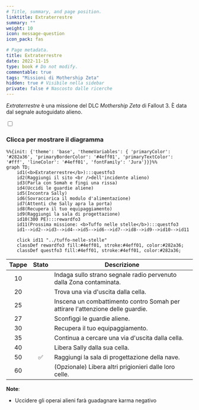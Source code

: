 ```yaml
---
# Title, summary, and page position.
linktitle: Extraterrestre
summary: ""
weight: 10
icon: message-question
icon_pack: fas

# Page metadata.
title: Extraterrestre
date: 2022-11-15
type: book # Do not modify.
commentable: true
tags: "Missioni di Mothership Zeta"
hidden: true # Visibile nella sidebar
private: false # Nascosto dalle ricerche
---
```



<div class="fo3">

*Extraterrestre* è una missione del DLC *Mothership Zeta* di Fallout 3. È data dal segnale autoguidato alieno.


<section class="chart-collapse">
<input type="checkbox" name="collapse2" id="handle2">
<h3 class="handle">
<label for="handle2">Clicca per mostrare il diagramma</label>
</h3>
<div class="content">

```mermaid
%%{init: {'theme': 'base', 'themeVariables': { 'primaryColor': '#282a36', 'primaryBorderColor': '#4eff01', 'primaryTextColor': '#fff', 'lineColor': '#4eff01', 'fontFamily': 'Jura'}}}%%
graph TD;
    id1(<b>Extraterrestre</b>):::questfo3
    id2(Raggiungi il sito <br />dell'incidente alieno)
    id3(Parla con Somah e fingi una rissa)
    id4(Uccidi le guardie aliene)
    id5(Incontra Sally)
    id6(Sovraccarica il modulo d'alimentazione)
    id7(Attenti che Sally apra la porta) 
    id8(Recupera il tuo equipaggiamento)
    id9(Raggiungi la sala di progettazione)
    id10(300 PE):::rewardfo3
    id11(Prossima missione: <b>Tuffo nelle stelle</b>):::questfo3
    id1-->id2-->id3-->id4-->id5-->id6-->id7-->id8-->id9-->id10-->id11
    
    click id11 "../tuffo-nelle-stelle"
    classDef rewardfo3 fill:#4eff01, stroke:#4eff01, color:#282a36;
    classDef questfo3 fill:#4eff01, stroke:#4eff01, color:#282a36;
```

</div>
</section>

| Tappe |       Stato        | Descrizione                                                                    |
|:-----:|:------------------:| ------------------------------------------------------------------------------ |
|  10   |                    | Indaga sullo strano segnale radio pervenuto dalla Zona contaminata.            |
|  20   |                    | Trova una via d'uscita dalla cella.                                            |
|  25   |                    | Inscena un combattimento contro Somah per attirare l'attenzione delle guardie. |
|  27   |                    | Sconfiggi le guardie aliene.                                                   |
|  30   |                    | Recupera il tuo equipaggiamento.                                               |
|  35   |                    | Continua a cercare una via d'uscita dalla cella.                               |
|  40   |                    | Libera Sally dalla sua cella.                                                  |
|  50   | :white_check_mark: | Raggiungi la sala di progettazione della nave.                                 |
|  60   |                    | (Opzionale) Libera altri prigionieri dalle loro celle.                         |




**Note**:
- Uccidere gli operai alieni farà guadagnare karma negativo



</div>